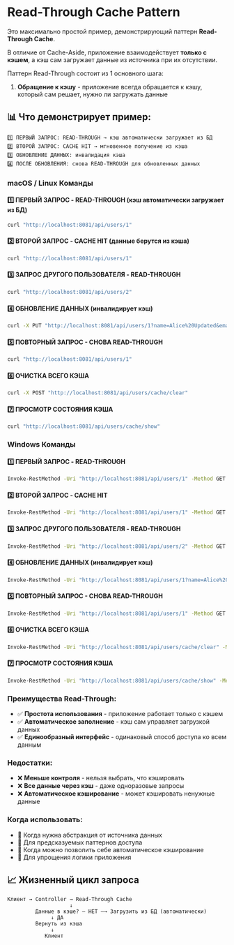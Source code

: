 # Read-Through Cache Pattern

Это максимально простой пример, демонстрирующий паттерн **Read-Through Cache**. 

В отличие от Cache-Aside, приложение взаимодействует **только с кэшем**, а кэш сам загружает данные из источника 
при их отсутствии.

Паттерн Read-Through состоит из 1 основного шага:
1. **Обращение к кэшу** - приложение всегда обращается к кэшу, который сам решает, нужно ли загружать данные

## 📊 Что демонстрирует пример:

```
1️⃣ ПЕРВЫЙ ЗАПРОС: READ-THROUGH → кэш автоматически загружает из БД
2️⃣ ВТОРОЙ ЗАПРОС: CACHE HIT → мгновенное получение из кэша
3️⃣ ОБНОВЛЕНИЕ ДАННЫХ: инвалидация кэша
4️⃣ ПОСЛЕ ОБНОВЛЕНИЯ: снова READ-THROUGH для обновленных данных
```

### macOS / Linux Команды
#### 1️⃣ ПЕРВЫЙ ЗАПРОС - READ-THROUGH (кэш автоматически загружает из БД)
```bash
curl "http://localhost:8081/api/users/1"
```

#### 2️⃣ ВТОРОЙ ЗАПРОС - CACHE HIT (данные берутся из кэша)
```bash
curl "http://localhost:8081/api/users/1"
```

#### 3️⃣ ЗАПРОС ДРУГОГО ПОЛЬЗОВАТЕЛЯ - READ-THROUGH
```bash
curl "http://localhost:8081/api/users/2"
```

#### 4️⃣ ОБНОВЛЕНИЕ ДАННЫХ (инвалидирует кэш)
```bash
curl -X PUT "http://localhost:8081/api/users/1?name=Alice%20Updated&email=alice.updated@example.com"
```

#### 5️⃣ ПОВТОРНЫЙ ЗАПРОС - СНОВА READ-THROUGH
```bash
curl "http://localhost:8081/api/users/1"
```

#### 6️⃣ ОЧИСТКА ВСЕГО КЭША
```bash
curl -X POST "http://localhost:8081/api/users/cache/clear"
```

#### 7️⃣ ПРОСМОТР СОСТОЯНИЯ КЭША
```bash
curl "http://localhost:8081/api/users/cache/show"
```

### Windows Команды
#### 1️⃣ ПЕРВЫЙ ЗАПРОС - READ-THROUGH
```bash
Invoke-RestMethod -Uri "http://localhost:8081/api/users/1" -Method GET
```

#### 2️⃣ ВТОРОЙ ЗАПРОС - CACHE HIT
```bash
Invoke-RestMethod -Uri "http://localhost:8081/api/users/1" -Method GET
```

#### 3️⃣ ЗАПРОС ДРУГОГО ПОЛЬЗОВАТЕЛЯ - READ-THROUGH
```bash
Invoke-RestMethod -Uri "http://localhost:8081/api/users/2" -Method GET
```

#### 4️⃣ ОБНОВЛЕНИЕ ДАННЫХ (инвалидирует кэш)
```bash
Invoke-RestMethod -Uri "http://localhost:8081/api/users/1?name=Alice%20Updated&email=alice.updated@example.com" -Method PUT
```

#### 5️⃣ ПОВТОРНЫЙ ЗАПРОС - СНОВА READ-THROUGH
```bash
Invoke-RestMethod -Uri "http://localhost:8081/api/users/1" -Method GET
```

#### 6️⃣ ОЧИСТКА ВСЕГО КЭША
```bash
Invoke-RestMethod -Uri "http://localhost:8081/api/users/cache/clear" -Method POST
```

#### 7️⃣ ПРОСМОТР СОСТОЯНИЯ КЭША
```bash
Invoke-RestMethod -Uri "http://localhost:8081/api/users/cache/show" -Method GET
```

### Преимущества Read-Through:
- ✅ **Простота использования** - приложение работает только с кэшем
- ✅ **Автоматическое заполнение** - кэш сам управляет загрузкой данных
- ✅ **Единообразный интерфейс** - одинаковый способ доступа ко всем данным

### Недостатки:
- ❌ **Меньше контроля** - нельзя выбрать, что кэшировать
- ❌ **Все данные через кэш** - даже одноразовые запросы
- ❌ **Автоматическое кэширование** - может кэшировать ненужные данные

### Когда использовать:
- 🔹 Когда нужна абстракция от источника данных
- 🔹 Для предсказуемых паттернов доступа
- 🔹 Когда можно позволить себе автоматическое кэширование
- 🔹 Для упрощения логики приложения

## 📈 Жизненный цикл запроса

```
Клиент → Controller → Read-Through Cache 
                    ↓
         Данные в кэше? — НЕТ —→ Загрузить из БД (автоматически)
              ↓ ДА
         Вернуть из кэша
              ↓
            Клиент
```

